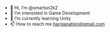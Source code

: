 - 👋 Hi, I’m @smarton2k2
- 👀 I’m interested in Game Development
- 🌱 I’m currently learning Unity
- 📫 How to reach me hariganation@gmail.com
